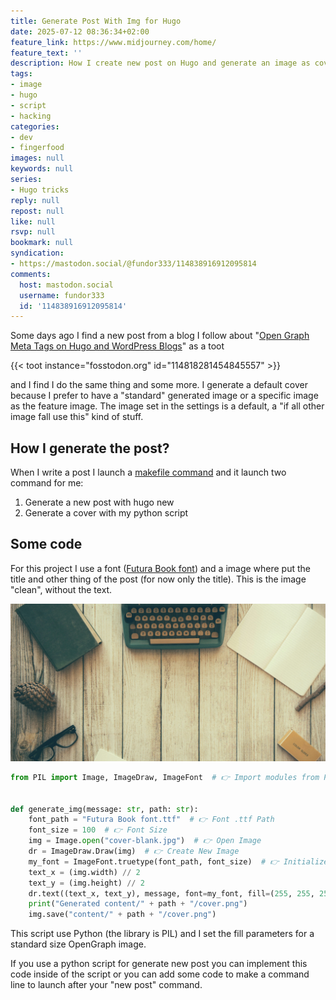 ```yaml
---
title: Generate Post With Img for Hugo
date: 2025-07-12 08:36:34+02:00
feature_link: https://www.midjourney.com/home/
feature_text: ''
description: How I create new post on Hugo and generate an image as cover
tags:
- image
- hugo
- script
- hacking
categories:
- dev
- fingerfood
images: null
keywords: null
series:
- Hugo tricks
reply: null
repost: null
like: null
rsvp: null
bookmark: null
syndication:
- https://mastodon.social/@fundor333/114838916912095814
comments:
  host: mastodon.social
  username: fundor333
  id: '114838916912095814'
---
```


Some days ago I find a new post from a blog I follow about "[Open Graph Meta Tags on Hugo and WordPress Blogs](https://www.burgeonlab.com/blog/hugo-and-wordpress-open-graph-meta-tags/)" as a toot

{{< toot instance="fosstodon.org" id="114818281454845557" >}}

and I find I do the same thing and some more. I generate a default cover because I prefer to have a "standard" generated image or a specific image as the feature image. The image set in the settings is a default, a  "if all other image fall use this" kind of stuff.

## How I generate the post?

When I write a post I launch a [makefile command](/post/2021/the-team-makefile/) and it launch two command for me:

1. Generate a new post with hugo new
2. Generate a cover with my python script

## Some code

For this project I use a font ([Futura Book font](https://font.download/font/futura-book)) and a image where put the title and other thing of the post (for now only the title).
This is the image "clean", without the text.

![cover-blank.jpg](cover-blank.jpg)

``` python
from PIL import Image, ImageDraw, ImageFont  # 👉️ Import modules from PIL


def generate_img(message: str, path: str):
    font_path = "Futura Book font.ttf"  # 👉️ Font .ttf Path
    font_size = 100  # 👉️ Font Size
    img = Image.open("cover-blank.jpg")  # 👉️ Open Image
    dr = ImageDraw.Draw(img)  # 👉️ Create New Image
    my_font = ImageFont.truetype(font_path, font_size)  # 👉️ Initialize Font
    text_x = (img.width) // 2
    text_y = (img.height) // 2
    dr.text((text_x, text_y), message, font=my_font, fill=(255, 255, 255), anchor="mm")
    print("Generated content/" + path + "/cover.png")
    img.save("content/" + path + "/cover.png")
```

This script use Python (the library is PIL) and I set the fill parameters for a standard size OpenGraph image.

If you use a python script for generate new post you can implement this code inside of the script or you can add some code to make a command line to launch after your "new post" command.

